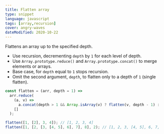 ```yaml
---
title: Flatten array
type: snippet
language: javascript
tags: [array,recursion]
cover: angry-waves
dateModified: 2020-10-22
---
```


Flattens an array up to the specified depth.

- Use recursion, decrementing `depth` by `1` for each level of depth.
- Use `Array.prototype.reduce()` and `Array.prototype.concat()` to merge elements or arrays.
- Base case, for `depth` equal to `1` stops recursion.
- Omit the second argument, `depth`, to flatten only to a depth of `1` (single flatten).

```js
const flatten = (arr, depth = 1) =>
  arr.reduce(
    (a, v) =>
      a.concat(depth > 1 && Array.isArray(v) ? flatten(v, depth - 1) : v),
    []
  );
```

```js
flatten([1, [2], 3, 4]); // [1, 2, 3, 4]
flatten([1, [2, [3, [4, 5], 6], 7], 8], 2); // [1, 2, 3, [4, 5], 6, 7, 8]
```
